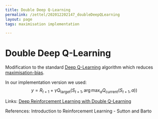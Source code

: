 ```yaml
---
title: Double Deep Q-Learning
permalink: /zettel/202012202147_doubleDeepQLearning
layout: page
tags: maximisation implementation

---
```

# Double Deep Q-Learning

Modification to the standard [Deep Q-Learning](202012202112_implementingDeepQLearning) algorithm which 
reduces [maximisation-bias](202011302212_maximisationBias).

In our implementation version we used:
$$
y = R_{t+1} + \gamma Q_{\textrm{target}} \big( S_{t+1}, \arg \max_a Q_{\textrm{current}}(S_{t+1}, a) \big)
$$

Links: [Deep Reinforcement Learning with Double Q-Learning](https://arxiv.org/abs/1509.06461)

References: Introduction to Reinforcement Learning - Sutton and Barto


